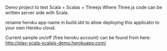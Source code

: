 Demo project to test Scala + Scalas + Threejs Where Three.js code can be written server side with Scala. 

rename heroku app-name in build.sbt to allow deploying this applicatin to your own Heroku cloud.

Current sample on/off (free heroku account) can be found from here: http://play-scala-scalajs-demo.herokuapp.com/
